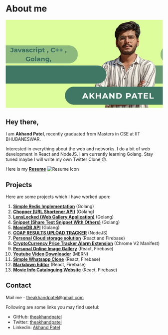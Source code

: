 

# About me

![akhand patel](./files/cover-image.webp)

## Hey there,

I am **Akhand Patel**, recently graduated from Masters in CSE at IIT BHUBANESWAR.

Interested in everything about the web and networks. I do a bit of web development in React and NodeJS. I am currently learning Golang. Stay tuned maybe I will write my own Twitter Clone 😜.

Here is my [**Resume**](./files/resume.pdf) ![Resume Icon](svg-icon-url-here)


## Projects

Here are some projects which I have worked upon:

1. **[Simple Redis Implementation](https://github.com/theakhandpatel/redis-server)** (Golang)
2. **[Chopper (URL Shortener API)](https://github.com/theakhandpatel/Chopper)** (Golang)
3. **[LensLocked (Web Gallery Application)](https://github.com/theakhandpatel/lenslocked)** (Golang)
4. **[Snippet (Share Text Snippet With Others)](https://github.com/theakhandpatel/snippetbox)** (Golang)
5. **[MovieDB API](https://github.com/theakhandpatel/MovieDB)** (Golang)
6. **[COAP RESULTS UPLOAD TRACKER](https://github.com/theakhandpatel/COAP_RESULTS_UPLOAD_TRACKER)** (NodeJS)
7. **[Personal Cloud storage solution](https://github.com/theakhandpatel/Gdrive-Clone)** (React and Firebase)
8. **[CryptoCurrency Price Tracker Alarm Extension](https://github.com/theakhandpatel/BUY_THE_DIP)** (Chrome V2 Manifest)
9. **[Personal Online Image Gallery](https://github.com/theakhandpatel/Firebase-gallery)** (React, Firebase)
10. **[Youtube Video Downloader](https://github.com/theakhandpatel/YouLoader)** (MERN)
11. **[Simple Whatsapp Clone](https://github.com/theakhandpatel/whatsapp-clone-v1)** (React, Firebase)
12. **[Markdown Editor](https://github.com/theakhandpatel/evernote-clone)** (React, Firebase)
13. **[Movie Info Cataloguing Website](https://github.com/theakhandpatel/watch-it-tonight)** (React, Firebase)

## Contact

Mail me - [theakhandpatel@gmail.com](mailto:theakhandpatel@gmail.com)

Following are some links you may find useful:

- GitHub: [theakhandpatel](https://github.com/theakhandpatel)
- Twitter: [theakhandpatel](https://twitter.com/theakhandpatel)
- Linkedin: [Akhand Patel](https://www.linkedin.com/in/theakhandpatel/)
